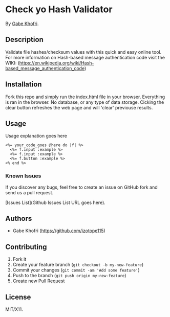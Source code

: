 # Check yo Hash Validator
<!-- If you'd like to use a logo instead uncomment this code and remove the text above this line

  ![Logo](URL to logo img file goes here)

-->

By [Gabe Khofri](https:www.gabrielkhofri.com).


## Description
Validate file hashes/checksum values with this quick and easy online tool. For more information on Hash-based message authentication code visit the WIKI: (https://en.wikipedia.org/wiki/Hash-based_message_authentication_code)

## Installation

Fork this repo and simply run the index.html file in your browser. Everything is ran in the browser. No database, or any type of data storage. Cicking the clear button refreshes the web page and will 'clear' previouse results.

## Usage

Usage explanation goes here

```erb
<%= your_code_goes @here do |f| %>
  <%= f.input :example %>
  <%= f.input :example %>
  <%= f.button :example %>
<% end %>
```

### Known Issues

If you discover any bugs, feel free to create an issue on GitHub fork and
send us a pull request.

[Issues List](Github Issues List URL goes here).

## Authors

* Gabe Khofri (https://github.com/izotope115)

## Contributing

1. Fork it
2. Create your feature branch (`git checkout -b my-new-feature`)
3. Commit your changes (`git commit -am 'Add some feature'`)
4. Push to the branch (`git push origin my-new-feature`)
5. Create new Pull Request


## License

MIT/X11.